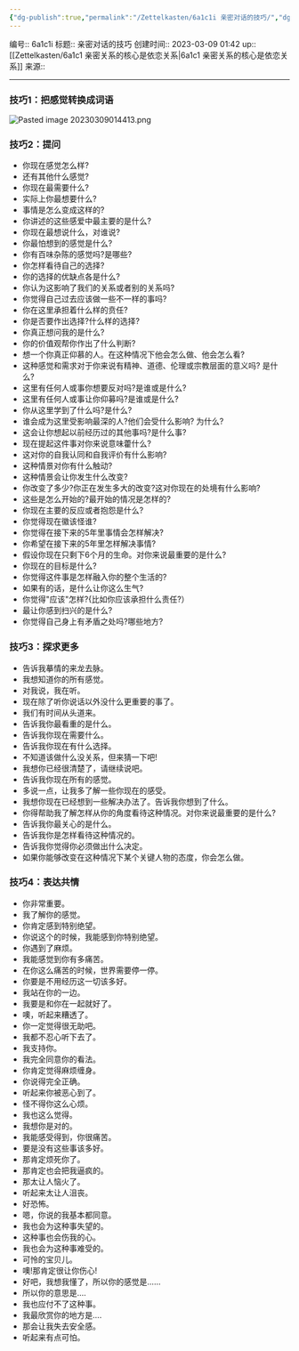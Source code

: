 ```yaml
---
{"dg-publish":true,"permalink":"/Zettelkasten/6a1c1i 亲密对话的技巧/","dgPassFrontmatter":true}
---
```


编号:: 6a1c1i
标题:: 亲密对话的技巧
创建时间:: 2023-03-09 01:42
up:: [[Zettelkasten/6a1c1 亲密关系的核心是依恋关系\|6a1c1 亲密关系的核心是依恋关系]]
来源:: 

---
### 技巧1：把感觉转换成词语
![Pasted image 20230309014413.png](/img/user/attachment/Pasted%20image%2020230309014413.png)


### 技巧2：提问
- 你现在感觉怎么样?
- 还有其他什么感觉?
- 你现在最需要什么?
- 实际上你最想要什么?
- 事情是怎么变成这样的?
- 你讲述的这些感爱中最主要的是什么?
- 你现在最想说什么，对谁说?
- 你最怕想到的感觉是什么?
- 你有百味杂陈的感觉吗?是哪些?
- 你怎样看待自己的选择?
- 你的选择的优缺点各是什么?
- 你认为这影响了我们的关系或者别的关系吗?
- 你觉得自己过去应该做一些不一样的事吗?
- 你在这里承担着什么样的贲任?
-  你是否要作出选择?什么样的选择?
- 你真正想问我的是什么?
- 你的价值观帮你作出了什么判断?
- 想一个你真正仰慕的人。在这种情况下他会怎么做、他会怎么看?
- 这种感觉和需求对于你来说有精神、道德、伦理或宗教层面的意义吗? 是什么?
- 这里有任何人或事你想要反对吗?是谁或是什么?
- 这里有任何人或事让你仰募吗?是谁或是什么?
- 你从这里学到了什么吗?是什么?
- 谁会成为这里受影响最深的人?他们会受什么影响? 为什么?
- 这会让你想起以前经历过的其他事吗?是什么事?
-  现在提起这件事对你来说意味藿什么?
- 这对你的自我认同和自我评价有什么影响?
- 这种情景对你有什么触动?
- 这种情景会让你发生什么改变?
- 你改变了多少?你正在发生多大的改变?这对你现在的处境有什么影响?
- 这些是怎么开始的?最开始的情况是怎样的?
- 你现在主要的反应或者抱怨是什么?
- 你觉得现在徽该怪谁?
- 你觉得在接下来的5年里事情会怎样解决?
-  你希望在接下来的5年里怎样解决事情?
- 假设你现在只剩下6个月的生命。对你来说最重要的是什么?
- 你现在的目标是什么?
-  你觉得这件事是怎样融入你的整个生活的?
- 如果有的话，是什么让你这么生气?
-  你觉得"应该"怎样?{比如你应该承担什么责任?）
- 最让你感到扫兴的是什么?
- 你觉得自己身上有矛盾之处吗?哪些地方?


### 技巧3：探求更多
- 告诉我摹情的来龙去脉。
- 我想知道你的所有感觉。
- 对我说，我在听。
-  现在除了听你说话以外没什么更重要的事了。
- 我们有时间从头道来。
- 告诉我你最看重的是什么。
- 告诉我你现在需要什么。
-  告诉我你现在有什么选择。
- 不知道该做什么没关系，但来猜一下吧!
- 我想你已经很清楚了，请继续说吧。
- 告诉我你现在所有的感觉。
- 多说一点，让我多了解一些你现在的感受。
- 我想你现在已经想到一些解决办法了。告诉我你想到了什么。
- 你得帮助我了解怎样从你的角度看待这种情况。对你来说最重要的是什么?
- 告诉我你最关心的是什么。
-  告诉我你是怎样看待这种情况的。
- 告诉我你觉得你必须做出什么决定。
-  如果你能够改变在这种情况下某个关键人物的态度，你会怎么做。


### 技巧4：表达共情
- 你非常重要。
-  我了解你的感觉。
- 你肯定感到特别绝望。
- 你说这个的时候，我能感到你特别绝望。
-  你遇到了麻烦。
- 我能感觉到你有多痛苦。
- 在你这么痛苦的时候，世界需要停一停。
- 你要是不用经历这一切该多好。
- 我站在你的一边。
- 我要是和你在一起就好了。
- 噢，听起来糟透了。
- 你一定觉得很无助吧。
- 我都不忍心听下去了。
-  我支持你。
- 我完全同意你的看法。
- 你肯定觉得麻烦缠身。
- 你说得完全正确。
- 听起来你被恶心到了。
- 怪不得你这么心烦。
- 我也这么觉得。
- 我想你是对的。
- 我能感受得到，你很痛苦。
-  要是没有这些事该多好。
- 那肯定烦死你了。
- 那肯定也会把我逼疯的。
- 那太让人恼火了。
- 听起来太让人沮丧。
- 好恐怖。
- 嗯，你说的我基本都同意。
- 我也会为这种事失望的。
- 这种事也会伤我的心。
- 我也会为这种事难受的。
-  可怜的宝贝儿。
- 噢!那肯定很让你伤心!
- 好吧，我想我懂了，所以你的感觉是……
- 所以你的意思是.…
- 我也应付不了这种事。
- 我最欣赏你的地方是….
- 那会让我失去安全感。
- 听起来有点可怕。